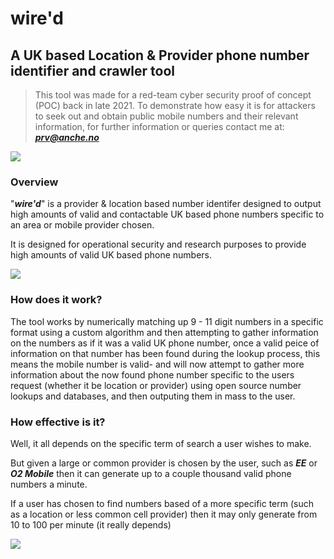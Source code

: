 # wire'd
## A UK based Location & Provider phone number identifier and crawler tool
> This tool was made for a red-team cyber security proof of concept (POC) back in late 2021. To demonstrate how easy it is for attackers to seek out and obtain public mobile numbers and their relevant information, for further information or queries contact me at: ***prv@anche.no***


![](https://i.ibb.co/t8L8jrX/banner.png)

### Overview

"***wire'd***" is a provider & location based number identifer designed to output high amounts of valid and contactable UK based phone numbers specific to an area or mobile provider chosen.

It is designed for operational security and research purposes to provide high amounts of valid UK based phone numbers.


![](https://i.ibb.co/YX0wD4X/sc1.png)

### How does it work?

The tool works by numerically matching up 9 - 11 digit numbers in a specific format using a custom algorithm and then attempting to gather information on the numbers as if it was a valid UK phone number, once a valid peice of information on that number has been found during the lookup process, this means the mobile number is valid- and will now attempt to gather more information about the now found phone number specific to the users request (whether it be location or provider) using open source number lookups and databases, and then outputing them in mass to the user.

### How effective is it?

Well, it all depends on the specific term of search a user wishes to make.

But given a large or common provider is chosen by the user, such as ***EE*** or ***O2 Mobile*** then it can generate up to a couple thousand valid phone numbers a minute.

If a user has chosen to find numbers based of a more specific term (such as a location or less common cell provider) then it may only generate from 10 to 100 per minute (it really depends)

![](https://i.ibb.co/DKpZrJS/sc2.png)







